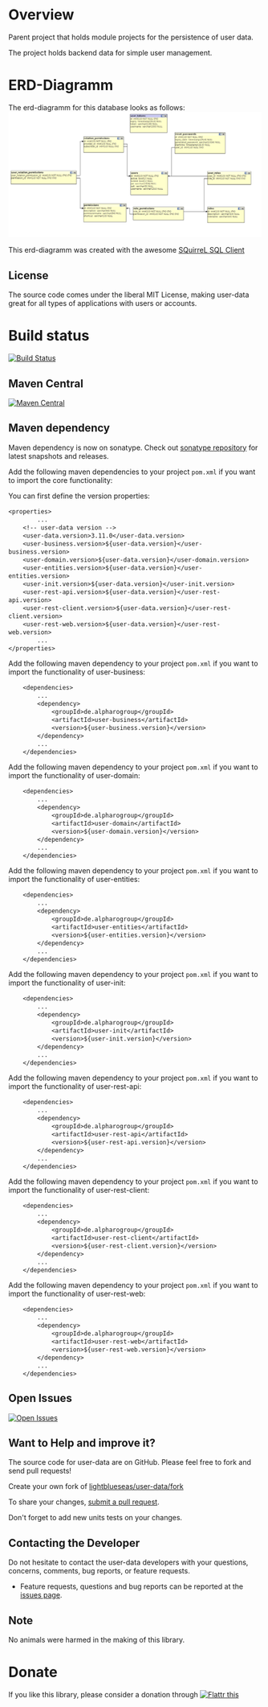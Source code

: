 # Overview

Parent project that holds module projects for the persistence of user data.

The project holds backend data for simple user management.

# ERD-Diagramm

The erd-diagramm for this database looks as follows: ![erd-diagramm](https://github.com/lightblueseas/user-data/blob/develop/user-init/src/main/resources/erd/erd-diagramm-users.png)

This erd-diagramm was created with the awesome [SQuirreL SQL Client](http://squirrel-sql.sourceforge.net/)

## License

The source code comes under the liberal MIT License, making user-data great for all types of applications with users or accounts.

# Build status
[![Build Status](https://travis-ci.org/lightblueseas/user-data.svg?branch=master)](https://travis-ci.org/lightblueseas/user-data)

## Maven Central

[![Maven Central](https://maven-badges.herokuapp.com/maven-central/de.alpharogroup/user-data/badge.svg)](https://maven-badges.herokuapp.com/maven-central/de.alpharogroup/user-data)

## Maven dependency

Maven dependency is now on sonatype.
Check out [sonatype repository](https://oss.sonatype.org/index.html#nexus-search;gav~de.alpharogroup~user-data~~~) for latest snapshots and releases.

Add the following maven dependencies to your project `pom.xml` if you want to import the core functionality:

You can first define the version properties:

	<properties>
			...
		<!-- user-data version -->
		<user-data.version>3.11.0</user-data.version>
		<user-business.version>${user-data.version}</user-business.version>
		<user-domain.version>${user-data.version}</user-domain.version>
		<user-entities.version>${user-data.version}</user-entities.version>
		<user-init.version>${user-data.version}</user-init.version>
		<user-rest-api.version>${user-data.version}</user-rest-api.version>
		<user-rest-client.version>${user-data.version}</user-rest-client.version>
		<user-rest-web.version>${user-data.version}</user-rest-web.version>
			...
	</properties>

Add the following maven dependency to your project `pom.xml` if you want to import the functionality of user-business:

		<dependencies>
			...
			<dependency>
				<groupId>de.alpharogroup</groupId>
				<artifactId>user-business</artifactId>
				<version>${user-business.version}</version>
			</dependency>
			...
		</dependencies>

Add the following maven dependency to your project `pom.xml` if you want to import the functionality of user-domain:

		<dependencies>
			...
			<dependency>
				<groupId>de.alpharogroup</groupId>
				<artifactId>user-domain</artifactId>
				<version>${user-domain.version}</version>
			</dependency>
			...
		</dependencies>

Add the following maven dependency to your project `pom.xml` if you want to import the functionality of user-entities:

		<dependencies>
			...
			<dependency>
				<groupId>de.alpharogroup</groupId>
				<artifactId>user-entities</artifactId>
				<version>${user-entities.version}</version>
			</dependency>
			...
		</dependencies>

Add the following maven dependency to your project `pom.xml` if you want to import the functionality of user-init:

		<dependencies>
			...
			<dependency>
				<groupId>de.alpharogroup</groupId>
				<artifactId>user-init</artifactId>
				<version>${user-init.version}</version>
			</dependency>
			...
		</dependencies>

Add the following maven dependency to your project `pom.xml` if you want to import the functionality of user-rest-api:

		<dependencies>
			...
			<dependency>
				<groupId>de.alpharogroup</groupId>
				<artifactId>user-rest-api</artifactId>
				<version>${user-rest-api.version}</version>
			</dependency>
			...
		</dependencies>

Add the following maven dependency to your project `pom.xml` if you want to import the functionality of user-rest-client:

		<dependencies>
			...
			<dependency>
				<groupId>de.alpharogroup</groupId>
				<artifactId>user-rest-client</artifactId>
				<version>${user-rest-client.version}</version>
			</dependency>
			...
		</dependencies>

Add the following maven dependency to your project `pom.xml` if you want to import the functionality of user-rest-web:

		<dependencies>
			...
			<dependency>
				<groupId>de.alpharogroup</groupId>
				<artifactId>user-rest-web</artifactId>
				<version>${user-rest-web.version}</version>
			</dependency>
			...
		</dependencies>
		 
## Open Issues
[![Open Issues](https://img.shields.io/github/issues/astrapi69/user-data.svg?style=flat)](https://github.com/astrapi69/user-data/issues) 

## Want to Help and improve it? ###

The source code for user-data are on GitHub. Please feel free to fork and send pull requests!

Create your own fork of [lightblueseas/user-data/fork](https://github.com/lightblueseas/user-data/fork)

To share your changes, [submit a pull request](https://github.com/lightblueseas/user-data/pull/new/master).

Don't forget to add new units tests on your changes.

## Contacting the Developer

Do not hesitate to contact the user-data developers with your questions, concerns, comments, bug reports, or feature requests.
- Feature requests, questions and bug reports can be reported at the [issues page](https://github.com/lightblueseas/user-data/issues).

## Note

No animals were harmed in the making of this library.

# Donate

If you like this library, please consider a donation through 
<a href="https://flattr.com/submit/auto?fid=r7vp62&url=https%3A%2F%2Fgithub.com%2Flightblueseas%2Fuser-data" target="_blank">
<img src="http://button.flattr.com/flattr-badge-large.png" alt="Flattr this" title="Flattr this" border="0">
</a>